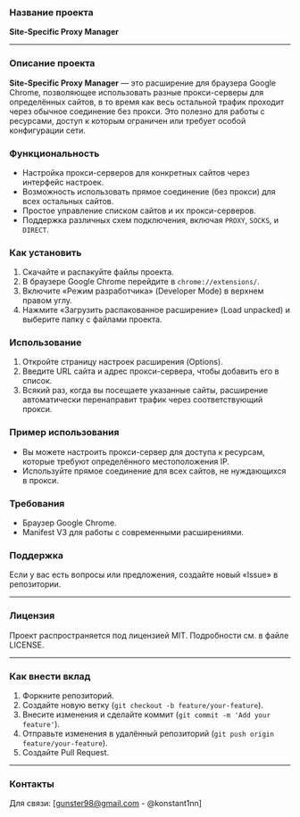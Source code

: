 ### Название проекта
**Site-Specific Proxy Manager**

---

### Описание проекта
**Site-Specific Proxy Manager** — это расширение для браузера Google Chrome, позволяющее использовать разные прокси-серверы для определённых сайтов, в то время как весь остальной трафик проходит через обычное соединение без прокси. Это полезно для работы с ресурсами, доступ к которым ограничен или требует особой конфигурации сети.

### Функциональность
- Настройка прокси-серверов для конкретных сайтов через интерфейс настроек.
- Возможность использовать прямое соединение (без прокси) для всех остальных сайтов.
- Простое управление списком сайтов и их прокси-серверов.
- Поддержка различных схем подключения, включая `PROXY`, `SOCKS`, и `DIRECT`.

### Как установить
1. Скачайте и распакуйте файлы проекта.
2. В браузере Google Chrome перейдите в `chrome://extensions/`.
3. Включите «Режим разработчика» (Developer Mode) в верхнем правом углу.
4. Нажмите «Загрузить распакованное расширение» (Load unpacked) и выберите папку с файлами проекта.

### Использование
1. Откройте страницу настроек расширения (Options).
2. Введите URL сайта и адрес прокси-сервера, чтобы добавить его в список.
3. Всякий раз, когда вы посещаете указанные сайты, расширение автоматически перенаправит трафик через соответствующий прокси.

### Пример использования
- Вы можете настроить прокси-сервер для доступа к ресурсам, которые требуют определённого местоположения IP.
- Используйте прямое соединение для всех сайтов, не нуждающихся в прокси.

### Требования
- Браузер Google Chrome.
- Manifest V3 для работы с современными расширениями.

### Поддержка
Если у вас есть вопросы или предложения, создайте новый «Issue» в репозитории.

---

### Лицензия
Проект распространяется под лицензией MIT. Подробности см. в файле LICENSE.

---

### Как внести вклад
1. Форкните репозиторий.
2. Создайте новую ветку (`git checkout -b feature/your-feature`).
3. Внесите изменения и сделайте коммит (`git commit -m 'Add your feature'`).
4. Отправьте изменения в удалённый репозиторий (`git push origin feature/your-feature`).
5. Создайте Pull Request.

---

### Контакты
Для связи: [gunster98@gmail.com - @konstant1nn]